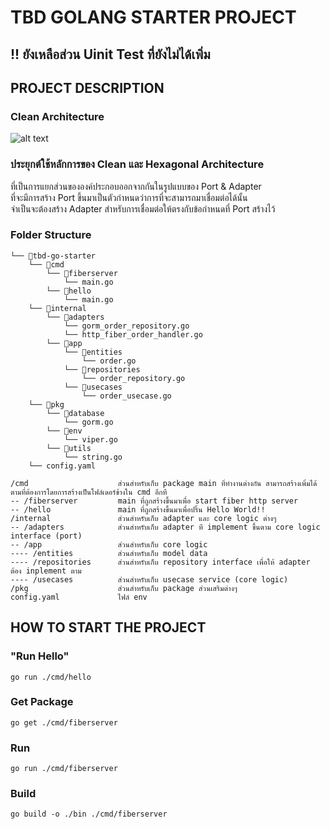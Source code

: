 # TBD GOLANG STARTER PROJECT

## !! ยังเหลือส่วน Uinit Test ที่ยังไม่ได้เพิ่ม

## PROJECT DESCRIPTION

### Clean Architecture

![alt text](https://blog.cleancoder.com/uncle-bob/images/2012-08-13-the-clean-architecture/CleanArchitecture.jpg)

### ประยุกต์ใช้หลักการของ Clean และ Hexagonal Architecture

ที่เป็นการแยกส่วนขององค์ประกอบออกจากกันในรูปแบบของ Port & Adapter\
ที่จะมีการสร้าง Port ขึ้นมาเป็นตัวกำหนดว่าการที่จะสามารถมาเชื่อมต่อได้นั้น\
จำเป็นจะต้องสร้าง Adapter สำหรับการเชื่อมต่อให้ตรงกับข้อกำหนดที่ Port สร้างไว้

### Folder Structure

```
└── 📁tbd-go-starter
    └── 📁cmd
        └── 📁fiberserver
            └── main.go
        └── 📁hello
            └── main.go
    └── 📁internal
        └── 📁adapters
            └── gorm_order_repository.go
            └── http_fiber_order_handler.go
        └── 📁app
            └── 📁entities
                └── order.go
            └── 📁repositories
                └── order_repository.go
            └── 📁usecases
                └── order_usecase.go
    └── 📁pkg
        └── 📁database
            └── gorm.go
        └── 📁env
            └── viper.go
        └── 📁utils
            └── string.go
    └── config.yaml
```

```
/cmd                    ส่วนสำหรับเก็บ package main ที่ทำงานต่างกัน สามารถสร้างเพิ่มได้ตามที่ต้องการโดยการสร้างเป็นโฟล์เดอร์ข้างใน cmd อีกที
-- /fiberserver         main ที่ถูกสร้างขึ้นมาเพื่อ start fiber http server
-- /hello               main ที่ถูกสร้างขึ้นมาเพื่อปริ้น Hello World!!
/internal               ส่วนสำหรับเก็บ adapter และ core logic ต่างๆ
-- /adapters            ส่วนสำหรับเก็บ adapter ที implement ขึ้นตาม core logic interface (port)
-- /app                 ส่วนสำหรับเก็บ core logic
---- /entities          ส่วนสำหรับเก็บ model data
---- /repositories      ส่วนสำหรับเก็บ repository interface เพื่อให้ adapter ต้อง inplement ตาม
---- /usecases          ส่วนสำหรับเก็บ usecase service (core logic)
/pkg                    ส่วนสำหรับเก็บ package ส่วนเสริมต่างๆ
config.yaml             ไฟล์ env
```

## HOW TO START THE PROJECT

### "Run Hello"

```
go run ./cmd/hello
```

### Get Package

```
go get ./cmd/fiberserver
```

### Run

```
go run ./cmd/fiberserver
```

### Build

```
go build -o ./bin ./cmd/fiberserver
```
